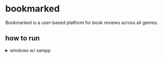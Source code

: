 # bookmarked
Bookmarked is a user-based platform for book reviews across all genres.

## how to run

<details>
<summary>windows w/ xampp</summary>

---

**==note:== dont forget to replace all paths to the location of xampp in your machine (!!!)**

1. clone repo to 

    ```
    D:/Programming/xampp/htdocs
    ```

2. open your httpd-vhosts.conf file. location is in:
        
    ```
    D:/Programming/xampp/apache/conf/extra
    ```


3. add the ff. codeblock to the bottom:

    ```
    <VirtualHost *:80>
        DocumentRoot "D:/Programming/xampp/htdocs"
        ServerName localhost
    </VirtualHost>

    <VirtualHost *:80>
        DocumentRoot "D:/Programming/xampp/htdocs/bookmarked/Sites/test/public"
        ServerName bookmarked.test
    </VirtualHost>
    ```

4. open your system's hosts file on vscode/any text editor. file is located in:

    ```
    C:\Windows\System32\drivers\etc\hosts
    ```

5. at the very bottom, add the following: 

    ```
    127.0.0.1	localhost
    127.0.0.1	bookmarked.test
    ```

6. open xampp control panel, start apache and mysql

7. go to bookmarked.test on your browser

</details>